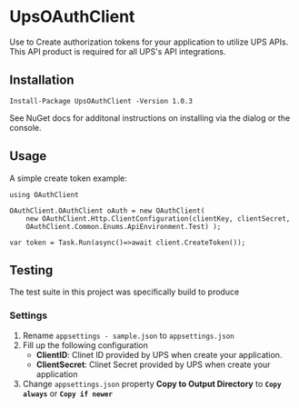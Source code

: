 # UpsOAuthClient
Use to Create authorization tokens for your application to utilize UPS APIs. This API product is required for all UPS's API integrations.
## Installation
```
Install-Package UpsOAuthClient -Version 1.0.3
```
See NuGet docs for additonal instructions on installing via the dialog or the console.

## Usage
A simple create token example:

```
using OAuthClient

OAuthClient.OAuthClient oAuth = new OAuthClient(
    new OAuthClient.Http.ClientConfiguration(clientKey, clientSecret, 
	OAuthClient.Common.Enums.ApiEnvironment.Test) );
	
var token = Task.Run(async()=>await client.CreateToken());
```

## Testing
The test suite in this project was specifically build to produce 

### Settings
1. Rename  ```appsettings - sample.json``` to ```appsettings.json```
2. Fill up the following configuration
	* __ClientID__: Clinet ID provided by UPS when create your application.
	* __ClientSecret__: Clinet Secret provided by UPS when create your application
3. Change ```appsettings.json``` property __Copy to Output Directory__ to **``Copy always``** or **``Copy if newer``**
	